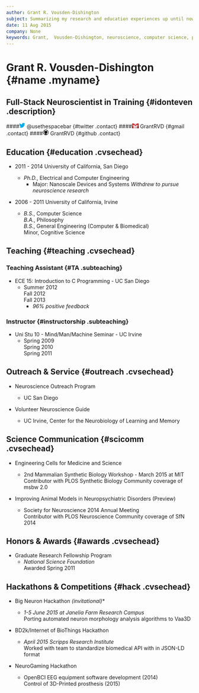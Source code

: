 ```yaml
---
author: Grant R. Vousden-Dishington
subject: Summarizing my research and education experiences up until now in a web-friendly format
date: 11 Aug 2015
company: None
keywords: Grant,  Vousden-Dishington, neuroscience, computer science, programming, machine learning, electrophysiology, computational psychiatry, CV, teaching
---
```


# Grant R. Vousden-Dishington {#name .myname}

## Full-Stack Neuroscientist in Training {#idonteven .description}

####![](icons/twitter.png) @usethespacebar {#twitter .contact} 
####![](icons/gmail.png) GrantRVD {#gmail .contact}
####![](icons/github.png) GrantRVD {#github .contact}

## Education {#education .cvsechead}
* 2011 - 2014   University of California, San Diego
    + *Ph.D.*, Electrical and Computer Engineering
        - Major: Nanoscale Devices and Systems
    *Withdrew to pursue neuroscience research*


* 2006 - 2011   University of California, Irvine
    + *B.S.*, Computer Science  
    *B.A.*, Philosophy  
    *B.S.*, General Engineering (Computer & Biomedical)  
    Minor, Cognitive Science

## Teaching {#teaching .cvsechead}

### Teaching Assistant {#TA .subteaching}
* ECE 15: Introduction to C Programming - UC San Diego
    - Summer 2012  
    Fall 2012  
    Fall 2013
        + *96% positive feedback*

### Instructor {#instructorship .subteaching}
* Uni Stu 10 - Mind/Man/Machine Seminar - UC Irvine
    - Spring 2009  
    Spring 2010  
    Spring 2011

## Outreach & Service {#outreach .cvsechead}
* Neuroscience Outreach Program
    - UC San Diego

* Volunteer Neuroscience Guide
    - UC Irvine, Center for the Neurobiology of Learning and Memory

## Science Communication {#scicomm .cvsechead}
* Engineering Cells for Medicine and Science
    - 2nd Mammalian Synthetic Biology Workshop - March 2015 at MIT  
    Contributor with PLOS Synthetic Biology Community coverage of msbw 2.0

* Improving Animal Models in Neuropsychiatric Disorders (Preview)
    - Society for Neuroscience 2014 Annual Meeting  
    Contributor with PLOS Neuroscience Community coverage of SfN 2014

## Honors & Awards {#awards .cvsechead}
* Graduate Research Fellowship Program
    - *National Science Foundation*  
    Awarded Spring 2011

## Hackathons & Competitions {#hack .cvsechead}
* Big Neuron Hackathon *(invitational)**
    - *1-5 June 2015 at Janelia Farm Research Campus*  
    Porting automated neuron morphology analysis algorithms to Vaa3D

* BD2k/Internet of BioThings Hackathon
    - *April 2015 Scripps Research Institute*  
    Worked with team to standardize biomedical API with in JSON-LD format

* NeuroGaming Hackathon
    - OpenBCI EEG equipment software development (2014)  
    Control of 3D-Printed prosthesis (2015)